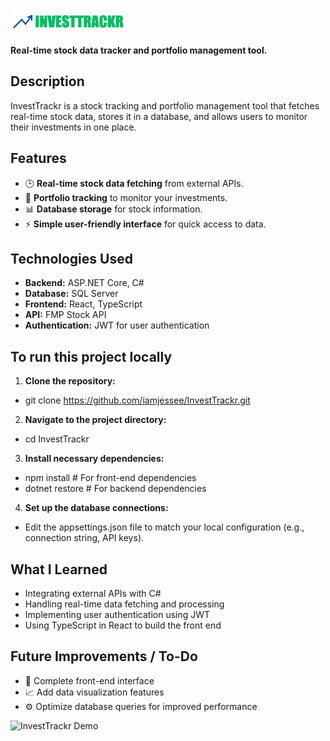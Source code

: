 ![InvestTrackr Logo](https://github.com/iamjessee/InvestTrackr/blob/master/logo.png)

**Real-time stock data tracker and portfolio management tool.**

## Description

InvestTrackr is a stock tracking and portfolio management tool that fetches real-time stock data, stores it in a database, and allows users to monitor their investments in one place.

## Features

- 🕒 **Real-time stock data fetching** from external APIs.
- 💼 **Portfolio tracking** to monitor your investments.
- 📊 **Database storage** for stock information.
- ⚡ **Simple user-friendly interface** for quick access to data.

## Technologies Used

- **Backend:** ASP.NET Core, C#
- **Database:** SQL Server
- **Frontend:** React, TypeScript
- **API:** FMP Stock API
- **Authentication:** JWT for user authentication

## To run this project locally

1. **Clone the repository:**

- git clone https://github.com/iamjessee/InvestTrackr.git

2. **Navigate to the project directory:**

- cd InvestTrackr

3. **Install necessary dependencies:**

- npm install # For front-end dependencies
- dotnet restore # For backend dependencies

4. **Set up the database connections:**

- Edit the appsettings.json file to match your local configuration (e.g., connection string, API keys).

## What I Learned

- Integrating external APIs with C#
- Handling real-time data fetching and processing
- Implementing user authentication using JWT
- Using TypeScript in React to build the front end

## Future Improvements / To-Do

- 🔧 Complete front-end interface
- 📈 Add data visualization features
- ⚙️ Optimize database queries for improved performance

![InvestTrackr Demo](https://raw.githubusercontent.com/iamjessee/InvestTrackr/bugfix/service-migration/INVESTTRACKRdemo.gif)
